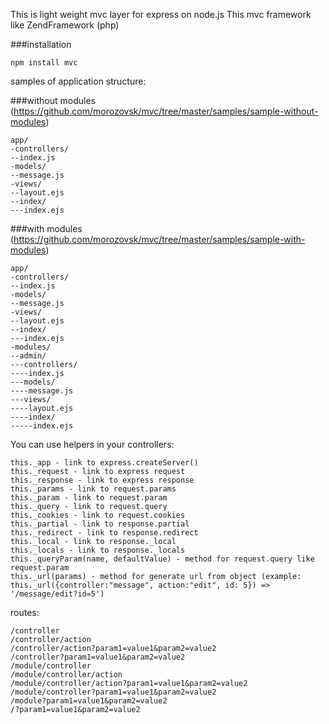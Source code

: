 This is light weight mvc layer for express on node.js
This mvc framework like ZendFramework (php)

###installation

    npm install mvc

samples of application structure:

###without modules (https://github.com/morozovsk/mvc/tree/master/samples/sample-without-modules)

    app/
    -controllers/
    --index.js
    -models/
    --message.js
    -views/
    --layout.ejs
    --index/
    ---index.ejs

###with modules (https://github.com/morozovsk/mvc/tree/master/samples/sample-with-modules)

    app/
    -controllers/
    --index.js
    -models/
    --message.js
    -views/
    --layout.ejs
    --index/
    ---index.ejs
    -modules/
    --admin/
    ---controllers/
    ----index.js
    ---models/
    ----message.js
    ---views/
    ----layout.ejs
    ----index/
    -----index.ejs

You can use helpers in your controllers:

    this._app - link to express.createServer()
    this._request - link to express request
    this._response - link to express response
    this._params - link to request.params
    this._param - link to request.param
    this._query - link to request.query
    this._cookies - link to request.cookies
    this._partial - link to response.partial
    this._redirect - link to response.redirect
    this._local - link to response._local
    this._locals - link to response._locals
    this._queryParam(name, defaultValue) - method for request.query like request.param
    this._url(params) - method for generate url from object (example: this._url({controller:"message", action:"edit", id: 5}) => '/message/edit?id=5')

routes:

    /controller
    /controller/action
    /controller/action?param1=value1&param2=value2
    /controller?param1=value1&param2=value2
    /module/controller
    /module/controller/action
    /module/controller/action?param1=value1&param2=value2
    /module/controller?param1=value1&param2=value2
    /module?param1=value1&param2=value2
    /?param1=value1&param2=value2
